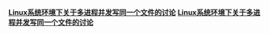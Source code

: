 **[Linux系统环境下关于多进程并发写同一个文件的讨论](https://blog.csdn.net/SprintfWater/article/details/45336843)**
**[Linux系统环境下关于多进程并发写同一个文件的讨论](https://blog.csdn.net/SprintfWater/article/details/45336843)**

